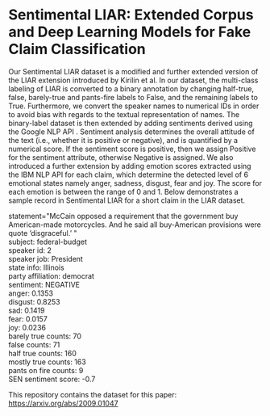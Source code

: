 # Sentimental LIAR: Extended Corpus and Deep Learning Models for Fake Claim Classification
Our Sentimental LIAR dataset is a modified and further extended version of the LIAR extension introduced by Kirilin et al. In our dataset, the multi-class labeling of LIAR is converted to a binary annotation by changing half-true, false, barely-true and pants-fire labels to False, and the remaining labels to True. Furthermore, we convert the speaker names to numerical IDs in order to avoid bias with regards to the textual representation of names. The binary-label dataset is then extended by adding sentiments derived using the Google NLP API . Sentiment analysis determines the overall attitude of the text (i.e., whether it is positive or negative), and is quantified by a numerical score. If the sentiment score is positive, then we assign Positive for the sentiment attribute, otherwise Negative is assigned. We also introduced a further extension by adding emotion scores extracted using the IBM NLP API for each claim, which determine the detected level of 6 emotional states namely anger, sadness, disgust, fear and joy. The score for each emotion is between the range of 0 and 1. Below demonstrates a sample record in Sentimental LIAR for a short claim in the LIAR dataset.

statement="McCain opposed a requirement that the government buy American-made motorcycles. And he said all buy-American provisions were quote ’disgraceful.’ "  
subject: federal-budget  
speaker id: 2  
speaker job: President  
state info: Illinois  
party affiliation: democrat  
sentiment: NEGATIVE  
anger: 0.1353  
disgust: 0.8253  
sad: 0.1419  
fear: 0.0157  
joy: 0.0236  
barely true counts: 70  
false counts: 71  
half true counts: 160  
mostly true counts: 163  
pants on fire counts: 9  
SEN sentiment score: -0.7  



This repository contains the dataset for this paper: https://arxiv.org/abs/2009.01047

